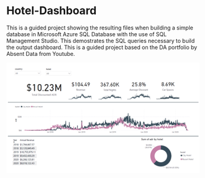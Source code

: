 # Hotel-Dashboard
This is a guided project showing the resulting files when building a simple database in Microsoft Azure SQL Database with the use of SQL Management Studio. This demostrates the SQL queries necessary to build the output dashboard. This is a guided project based on the DA portfolio by Absent Data from Youtube.

![Dashboard1](display1.png)
